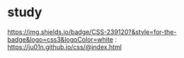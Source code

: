 # study

https://img.shields.io/badge/CSS-239120?&style=for-the-badge&logo=css3&logoColor=white : https://ju01n.github.io/css/@index.html
